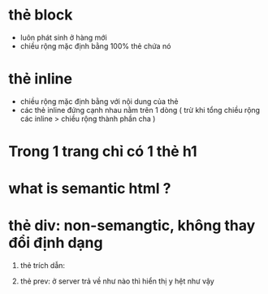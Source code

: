 <!-- Buổi 1 -->

# thẻ block

- luôn phát sinh ở hàng mới
- chiều rộng mặc định bằng 100% thẻ chứa nó

# thẻ inline

- chiều rộng mặc định bằng với nội dung của thẻ
- các thẻ inline đứng cạnh nhau nằm trên 1 dòng ( trừ khi tổng chiều rộng các inline > chiều rộng thành phần cha )

# Trong 1 trang chỉ có 1 thẻ h1

# what is semantic html ?

# thẻ div: non-semangtic, không thay đổi định dạng

<!-- Buổi 2 -->

1. thẻ trích dẫn: <blockquote></blockquote>
2. thẻ prev: ở server trả về như nào thì hiển thị y hệt như vậy
